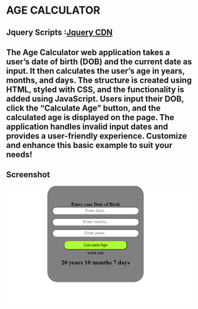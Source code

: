 # AGE CALCULATOR
## Jquery Scripts :[Jquery CDN](https://releases.jquery.com/)

## The Age Calculator web application takes a user’s date of birth (DOB) and the current date as input. It then calculates the user’s age in years, months, and days. The structure is created using HTML, styled with CSS, and the functionality is added using JavaScript. Users input their DOB, click the “Calculate Age” button, and the calculated age is displayed on the page. The application handles invalid input dates and provides a user-friendly experience. Customize and enhance this basic example to suit your needs! 
## Screenshot
![](/age%20calculator.png)